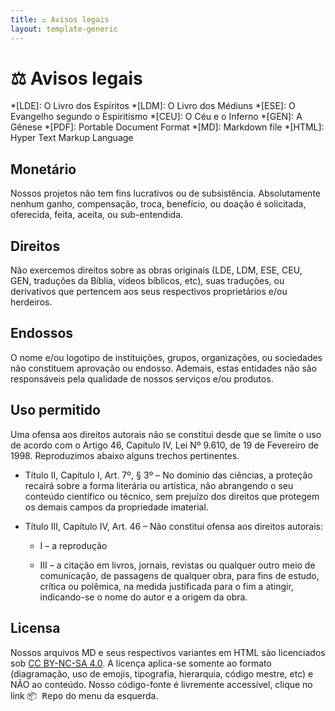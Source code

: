 ```yaml
---
title: ⚖️ Avisos legais
layout: template-generic
---
```


# ⚖️ Avisos legais

*[LDE]: O Livro dos Espíritos
*[LDM]: O Livro dos Médiuns
*[ESE]: O Evangelho segundo o Espiritismo
*[CEU]: O Céu e o Inferno
*[GEN]: A Gênese
*[PDF]: Portable Document Format
*[MD]: Markdown file
*[HTML]: Hyper Text Markup Language

## Monetário

Nossos projetos não tem fins lucrativos ou de subsistência. Absolutamente nenhum ganho, compensação, troca, benefício, ou doação é solicitada, oferecida, feita, aceita, ou sub-entendida.

## Direitos

Não exercemos direitos sobre as obras originais (LDE, LDM, ESE, CEU, GEN, traduções da Bíblia, vídeos bíblicos, etc), suas traduções, ou derivativos que pertencem aos seus respectivos proprietários e/ou herdeiros.

## Endossos

O nome e/ou logotipo de instituições, grupos, organizações, ou sociedades não constituem aprovação ou endosso. Ademais, estas entidades não são responsáveis pela qualidade de nossos serviços e/ou produtos.

## Uso permitido

Uma ofensa aos direitos autorais não se constitui desde que se limite o uso de acordo com o Artigo 46, Capítulo IV, Lei Nº 9.610, de 19 de Fevereiro de 1998. Reproduzimos abaixo alguns trechos pertinentes.

- Título II, Capítulo I, Art. 7º, § 3º – No domínio das ciências, a proteção recairá sobre a forma literária ou artística, não abrangendo o seu conteúdo científico ou técnico, sem prejuízo dos direitos que protegem os demais campos da propriedade imaterial.

- Título III, Capítulo IV, Art. 46 – Não constitui ofensa aos direitos autorais:

    - I – a reprodução

    - III – a citação em livros, jornais, revistas ou qualquer outro meio de comunicação, de passagens de qualquer obra, para fins de estudo, crítica ou polêmica, na medida justificada para o fim a atingir, indicando-se o nome do autor e a origem da obra.

## Licensa

Nossos arquivos MD e seus respectivos variantes em HTML são licenciados sob [CC BY-NC-SA 4.0](https://creativecommons.org/licenses/by-nc-sa/4.0/deed.pt-br). A licença aplica-se somente ao formato (diagramação, uso de emojis, tipografia, hierarquia, código mestre, etc) e NÃO ao conteúdo. Nosso código-fonte é livremente accessível, clique no link <kbd>📦 Repo</kbd> do menu da esquerda.

<p>&nbsp;</p>
<p>&nbsp;</p>
<p>&nbsp;</p>